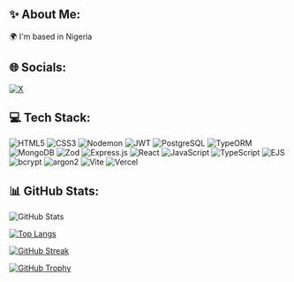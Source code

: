 ## ✨ About Me:
🌍 I'm based in Nigeria

## 🌐 Socials:
[![X](https://img.shields.io/badge/X-1DA1F2?style=for-the-badge&logo=X&logoColor=white)](https://x.com/samixx_yasuke?t=qfoThr0XH3GCKX9Ckp8-ag&s=09)

## 💻 Tech Stack:
![HTML5](https://img.shields.io/badge/html5-%23E34F26.svg?style=for-the-badge&logo=html5&logoColor=white)
![CSS3](https://img.shields.io/badge/css3-%231572B6.svg?style=for-the-badge&logo=css3&logoColor=white)
![Nodemon](https://img.shields.io/badge/nodemon-%2376D04B.svg?style=for-the-badge&logo=nodemon&logoColor=white)
![JWT](https://img.shields.io/badge/JWT-black?style=for-the-badge&logo=JSON%20web%20tokens)
![PostgreSQL](https://img.shields.io/badge/PostgreSQL-%23336791.svg?style=for-the-badge&logo=postgresql&logoColor=white)
![TypeORM](https://img.shields.io/badge/TypeORM-%23FF5860.svg?style=for-the-badge&logo=typeorm&logoColor=white)
![MongoDB](https://img.shields.io/badge/MongoDB-%2347A248.svg?style=for-the-badge&logo=mongodb&logoColor=white)
![Zod](https://img.shields.io/badge/Zod-%234B5562.svg?style=for-the-badge&logo=zod&logoColor=white)
![Express.js](https://img.shields.io/badge/express.js-%23404d59.svg?style=for-the-badge&logo=express&logoColor=%2361DAFB)
![React](https://img.shields.io/badge/react-%2320232a.svg?style=for-the-badge&logo=react&logoColor=%2361DAFB)
![JavaScript](https://img.shields.io/badge/javascript-%23323330.svg?style=for-the-badge&logo=javascript&logoColor=%23F7DF1E)
![TypeScript](https://img.shields.io/badge/typescript-%23007ACC.svg?style=for-the-badge&logo=typescript&logoColor=white)
![EJS](https://img.shields.io/badge/EJS-FFB13B?style=for-the-badge&logo=ejs&logoColor=black)
![bcrypt](https://img.shields.io/badge/bcrypt-%24B4F0F0.svg?style=for-the-badge&logo=bcrypt&logoColor=white)
![argon2](https://img.shields.io/badge/argon2-%232F4F4F.svg?style=for-the-badge&logo=argon2&logoColor=white)
![Vite](https://img.shields.io/badge/Vite-%234B4D52.svg?style=for-the-badge&logo=vite&logoColor=FFD700)
![Vercel](https://img.shields.io/badge/Vercel-%23000000.svg?style=for-the-badge&logo=vercel&logoColor=white)



## 📊 GitHub Stats:
![GitHub Stats](https://github-readme-stats.vercel.app/api?username=SamixYasuke&show_icons=true&theme=radical)

[![Top Langs](https://github-readme-stats.vercel.app/api/top-langs/?username=SamixYasuke&layout=compact)](https://github.com/anuraghazra/github-readme-stats)

[![GitHub Streak](https://streak-stats.demolab.com/?user=SamixYasuke&theme=radical)](https://git.io/streak-stats)

[![GitHub Trophy](https://github-profile-trophy.vercel.app/?username=SamixYasuke&theme=radical)](https://github.com/ryo-ma/github-profile-trophy)

